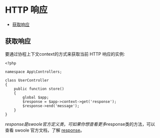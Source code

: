 
# HTTP 响应

- [获取响应](#accessing-the-response)

<a name="accessing-the-response"></a>
## 获取响应

要通过协程上下文context的方式来获取当前 HTTP 响应的实例:

    <?php

    namespace App\Controllers;

    class UserController
    {
        public function store()
        {
            global $app;
            $response = $app->context->get('response');
            $response->end('message');
        }
    }


$response是swoole官方定义类，可如果你想查看更多$response类的方法，可以查看 swoole 官方文档，了解 [response](https://wiki.swoole.com/#/http_server)。